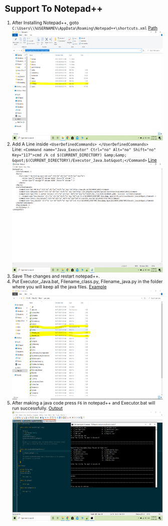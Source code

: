 # Support To Notepad++
1. After Installing Notepad++, goto ```C:\Users\\%USERNAME%\AppData\Roaming\Notepad++\shortcuts.xml``` 
[Path](Screenshots/1.Path.PNG)<br>
<img src =Screenshots/1.Path.PNG width="650" height="350" alt="Path"><br>
2. Add A Line inside ```<UserDefinedCommands> </UserDefinedCommands> ``` <br>
Line: ``` <Command name="Java_Executor" Ctrl="no" Alt="no" Shift="no" Key="117">cmd /k cd $(CURRENT_DIRECTORY) &amp;&amp; &quot;$(CURRENT_DIRECTORY)/Executor_Java.bat&quot;</Command> ``` [Line](Screenshots/2.shortcuts.xml.PNG) <img src =Screenshots/2.shortcuts.xml.PNG width="650" height="350" alt="Shortcuts.xml File"> <br>
3. Save The changes and restart notepad++. <br>
4. Put Executor_Java.bat, Filename_class.py, Filename_java.py in the folder where you will keep all the java files. [Example](Screenshots/3.Files.PNG)<img src =Screenshots/3.Files.PNG width="650" height="350" alt="Files in an java folder"> <br>
5. After making a java code press ```F6``` in notepad++ and Executor.bat will run successfully. [Output](Screenshots/4.Output.PNG)
<img src =Screenshots/4.Output.PNG width="650" height="350" alt="Output"><br>
